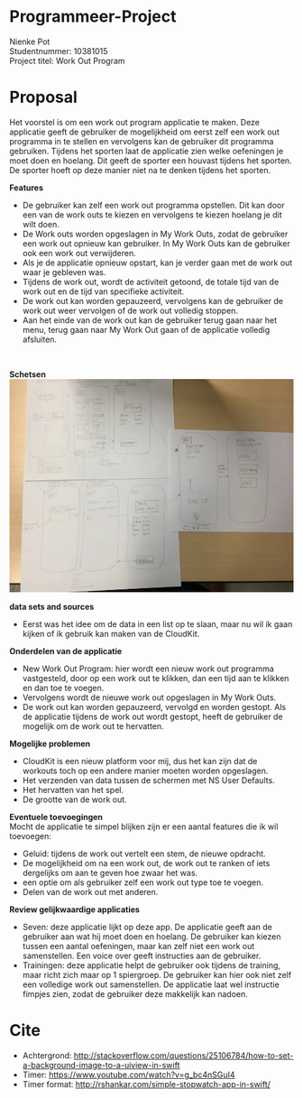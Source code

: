 # Programmeer-Project

Nienke Pot <br>
Studentnummer: 10381015  <br>
Project titel: Work Out Program

# Proposal

Het voorstel is om een work out program applicatie te maken. Deze applicatie geeft de gebruiker de mogelijkheid om eerst zelf een work out programma in te stellen en vervolgens kan de gebruiker dit programma gebruiken. Tijdens het sporten laat de applicatie zien welke oefeningen je moet doen en hoelang. Dit geeft de sporter een houvast tijdens het sporten. De sporter hoeft op deze manier niet na te denken tijdens het sporten. <br>

<b>Features</b><br>
- De gebruiker kan zelf een work out programma opstellen. Dit kan door een van de work outs te kiezen en vervolgens te kiezen hoelang je dit wilt doen. 
- De Work outs worden opgeslagen in My Work Outs, zodat de gebruiker een work out opnieuw kan gebruiker. In My Work Outs kan de gebruiker ook een work out verwijderen. 
- Als je de applicatie opnieuw opstart, kan je verder gaan met de work out waar je gebleven was. 
- Tijdens de work out, wordt de activiteit getoond, de totale tijd van de work out en de tijd van specifieke activiteit. 
- De work out kan worden gepauzeerd, vervolgens kan de gebruiker de work out weer vervolgen of de work out volledig stoppen. 
- Aan het einde van de work out kan de gebruiker terug gaan naar het menu, terug gaan naar My Work Out gaan of de applicatie volledig afsluiten. 
<br>

<b>Schetsen</b><br>
![doc/sketchtotal](doc/sketchtotal.png)

<b>data sets and sources</b><br> 
 - Eerst was het idee om de data in een list op te slaan, maar nu wil ik gaan kijken of ik gebruik kan maken van de CloudKit. 

<b>Onderdelen van de applicatie</b><br>
- New Work Out Program: hier wordt een nieuw work out programma vastgesteld, door op een work out te klikken, dan een tijd aan te klikken en dan toe te voegen. 
- Vervolgens wordt de nieuwe work out opgeslagen in My Work Outs. 
- De work out kan worden gepauzeerd, vervolgd en worden gestopt. Als de applicatie tijdens de work out wordt gestopt, heeft de gebruiker de mogelijk om de work out te hervatten. 

<b>Mogelijke problemen</b><br>
- CloudKit is een nieuw platform voor mij, dus het kan zijn dat de workouts toch op een andere manier moeten worden opgeslagen. 
- Het verzenden van data tussen de schermen met NS User Defaults. 
- Het hervatten van het spel. 
- De grootte van de work out. 

<b>Eventuele toevoegingen</b><br>
Mocht de applicatie te simpel blijken zijn er een aantal features die ik wil toevoegen:
- Geluid: tijdens de work out vertelt een stem, de nieuwe opdracht.
- De mogelijkheid om na een work out, de work out te ranken of iets dergelijks om aan te geven hoe zwaar het was.
- een optie om als gebruiker zelf een work out type toe te voegen. 
- Delen van de work out met anderen. 


<b>Review gelijkwaardige applicaties</b><br>
- Seven: deze applicatie lijkt op deze app. De applicatie geeft aan de gebruiker aan wat hij moet doen en hoelang. De gebruiker kan kiezen tussen een aantal oefeningen, maar kan zelf niet een work out samenstellen. Een voice over geeft instructies aan de gebruiker.
-  Trainingen: deze applicatie helpt de gebruiker ook tijdens de training, maar richt zich maar op 1 spiergroep. De gebruiker kan hier ook niet zelf een volledige work out samenstellen. De applicatie laat wel instructie fimpjes zien, zodat de gebruiker deze makkelijk kan nadoen. 


# Cite

- Achtergrond: http://stackoverflow.com/questions/25106784/how-to-set-a-background-image-to-a-uiview-in-swift
- Timer: https://www.youtube.com/watch?v=g_bc4nSGuI4
- Timer format: http://rshankar.com/simple-stopwatch-app-in-swift/
